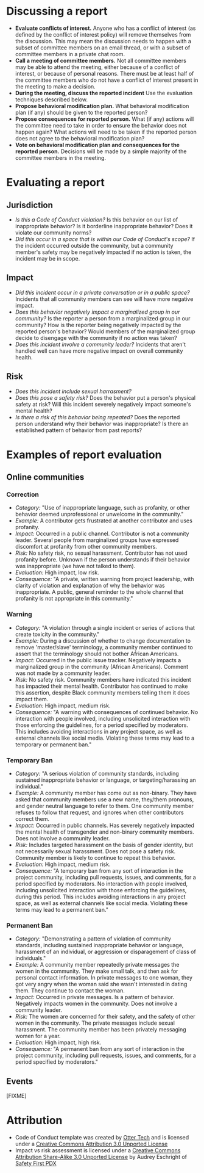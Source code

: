 # Discussing a report

* **Evaluate conflicts of interest.** Anyone who has a conflict of interest (as defined by the conflict of interest policy) will remove themselves from the discussion. This may mean the discussion needs to happen with a subset of committee members on an email thread, or with a subset of committee members in a private chat room.
* **Call a meeting of committee members.** Not all committee members may be able to attend the meeting, either because of a conflict of interest, or because of personal reasons. There must be at least half of the committee members who do not have a conflict of interest present in the meeting to make a decision.
* **During the meeting, discuss the reported incident** Use the evaluation techniques described below.
* **Propose behavioral modification plan.** What behavioral modification plan (if any) should be given to the reported person?
* **Propose consequences for reported person.** What (if any) actions will the committee need to take in order to ensure the behavior does not happen again? What actions will need to be taken if the reported person does not agree to the behavioral modification plan?
* **Vote on behavioral modification plan and consequences for the reported person.** Decisions will be made by a simple majority of the committee members in the meeting.

# Evaluating a report

## Jurisdiction

 * *Is this a Code of Conduct violation?* Is this behavior on our list of inappropriate behavior? Is it borderline inappropriate behavior? Does it violate our community norms?
 * *Did this occur in a space that is within our Code of Conduct's scope?* If the incident occurred outside the community, but a community member's safety may be negatively impacted if no action is taken, the incident may be in scope.

## Impact

 * *Did this incident occur in a private conversation or in a public space?* Incidents that all community members can see will have more negative impact.
 * *Does this behavior negatively impact a marginalized group in our community?* Is the reporter a person from a marginalized group in our community? How is the reporter being negatively impacted by the reported person's behavior? Would members of the marginalized group decide to disengage with the community if no action was taken?
 * *Does this incident involve a community leader?* Incidents that aren't handled well can have more negative impact on overall community health.

## Risk

 * *Does this incident include sexual harrasment?*
 * *Does this pose a safety risk?* Does the behavior put a person's physical safety at risk? Will this incident severely negatively impact someone's mental health?
 * *Is there a risk of this behavior being repeated?* Does the reported person understand why their behavior was inappropriate? Is there an established pattern of behavior from past reports?

# Examples of report evaluation

## Online communities

### Correction

* *Category:* "Use of inappropriate language, such as profanity, or other behavior deemed unprofessional or unwelcome in the community."
* *Example:* A contributor gets frustrated at another contributor and uses profanity.
* *Impact:* Occurred in a public channel. Contributor is not a community leader. Several people from marginalized groups have expressed discomfort at profanity from other community members.
* *Risk:* No safety risk, no sexual harassment. Contributor has not used profanity before. Unknown if the person understands if their behavior was inappropriate (we have not talked to them).
* *Evaluation:* High impact, low risk.
* *Consequence:* "A private, written warning from project leadership, with clarity of violation and explanation of why the behavior was inappropriate. A public, general reminder to the whole channel that profanity is not appropriate in this community."

### Warning

* *Category:* "A violation through a single incident or series of actions that create toxicity in the community."
* *Example:* During a discussion of whether to change documentation to remove 'master/slave' terminology, a community member continued to assert that the terminology should not bother African Americans.
* *Impact:* Occurred in the public issue tracker. Negatively impacts a marginalized group in the community (African Americans). Comment was not made by a community leader.
* *Risk:* No safety risk. Community members have indicated this incident has impacted their mental health. Contributor has continued to make this assertion, despite Black community members telling them it does impact them.
* *Evaluation:* High impact, medium risk.
* *Consequence:* "A warning with consequences of continued behavior. No interaction with people involved, including unsolicited interaction with those enforcing the guidelines, for a period specified by moderators. This includes avoiding interactions in any project space, as well as external channels like social media. Violating these terms may lead to a temporary or permanent ban."

### Temporary Ban

* *Category:* "A serious violation of community standards, including sustained inappropriate behavior or language, or targeting/harassing an individual."
* *Example:* A community member has come out as non-binary. They have asked that community members use a new name, they/them pronouns, and gender neutral language to refer to them. One community member refuses to follow that request, and ignores when other contributors correct them.
* *Impact:* Occurred in public channels. Has severely negatively impacted the mental health of transgender and non-binary community members. Does not involve a community leader.
* *Risk:* Includes targeted harassment on the basis of gender identity, but not necessarily sexual harassment. Does not pose a safety risk. Community member is likely to continue to repeat this behavior.
* *Evaluation:* High impact, medium risk.
* *Consequence:* "A temporary ban from any sort of interaction in the project community, including pull requests, issues, and comments, for a period specified by moderators. No interaction with people involved, including unsolicited interaction with those enforcing the guidelines, during this period. This includes avoiding interactions in any project space, as well as external channels like social media. Violating these terms may lead to a permanent ban."

### Permanent Ban

* *Category:* "Demonstrating a pattern of violation of community standards, including sustained inappropriate behavior or language, harassment of an individual, or aggression or disparagement of class of individuals."
* *Example:* A community member repeatedly private messages the women in the community. They make small talk, and then ask for personal contact information. In private messages to one woman, they got very angry when the woman said she wasn't interested in dating them. They continue to contact the woman.
* *Impact:* Occurred in private messages. Is a pattern of behavior. Negatively impacts women in the community. Does not involve a community leader.
* *Risk:* The women are concerned for their safety, and the safety of other women in the community. The private messages include sexual harassment. The community member has been privately messaging women for a year.
* *Evaluation:* High impact, high risk.
* *Consequence:* "A permanent ban from any sort of interaction in the project community, including pull requests, issues, and comments, for a period specified by moderators."

## Events

[FIXME]

# Attribution

* Code of Conduct template was created by [Otter Tech](https://otter.technology/code-of-conduct-training) and is licensed under a [Creative Commons Attribution 3.0 Unported License](http://creativecommons.org/licenses/by/3.0/)
* Impact vs risk assessment is licensed under a [Creative Commons Attribution Share-Alike 3.0 Unported License](http://creativecommons.org/licenses/by-sa/3.0/) by Audrey Eschright of [Safety First PDX](http://safetyfirstpdx.org/)
